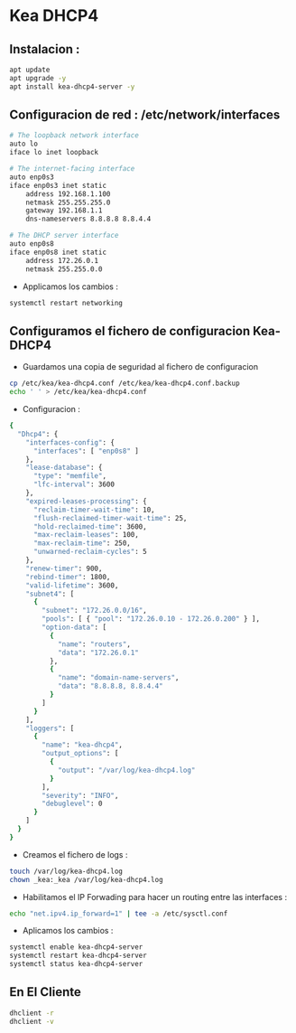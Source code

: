 # Kea DHCP4


## Instalacion : 

```bash
apt update
apt upgrade -y
apt install kea-dhcp4-server -y
```


## Configuracion de red : /etc/network/interfaces 


```bash
# The loopback network interface
auto lo
iface lo inet loopback

# The internet-facing interface
auto enp0s3
iface enp0s3 inet static
    address 192.168.1.100
    netmask 255.255.255.0
    gateway 192.168.1.1
    dns-nameservers 8.8.8.8 8.8.4.4

# The DHCP server interface
auto enp0s8
iface enp0s8 inet static
    address 172.26.0.1
    netmask 255.255.0.0
```

- Applicamos los cambios : 

```bash
systemctl restart networking
```

## Configuramos el fichero de configuracion Kea-DHCP4


- Guardamos una copia de seguridad al fichero de configuracion 

```bash
cp /etc/kea/kea-dhcp4.conf /etc/kea/kea-dhcp4.conf.backup
echo ' ' > /etc/kea/kea-dhcp4.conf
```

- Configuracion : 

```bash
{
  "Dhcp4": {
    "interfaces-config": {
      "interfaces": [ "enp0s8" ]
    },
    "lease-database": {
      "type": "memfile",
      "lfc-interval": 3600
    },
    "expired-leases-processing": {
      "reclaim-timer-wait-time": 10,
      "flush-reclaimed-timer-wait-time": 25,
      "hold-reclaimed-time": 3600,
      "max-reclaim-leases": 100,
      "max-reclaim-time": 250,
      "unwarned-reclaim-cycles": 5
    },
    "renew-timer": 900,
    "rebind-timer": 1800,
    "valid-lifetime": 3600,
    "subnet4": [
      {
        "subnet": "172.26.0.0/16",
        "pools": [ { "pool": "172.26.0.10 - 172.26.0.200" } ],
        "option-data": [
          {
            "name": "routers",
            "data": "172.26.0.1"
          },
          {
            "name": "domain-name-servers",
            "data": "8.8.8.8, 8.8.4.4"
          }
        ]
      }
    ],
    "loggers": [
      {
        "name": "kea-dhcp4",
        "output_options": [
          {
            "output": "/var/log/kea-dhcp4.log"
          }
        ],
        "severity": "INFO",
        "debuglevel": 0
      }
    ]
  }
}
```

- Creamos el fichero de logs : 

```bash
touch /var/log/kea-dhcp4.log
chown _kea:_kea /var/log/kea-dhcp4.log
```

- Habilitamos el IP Forwading para hacer un routing entre las interfaces : 

```bash
echo "net.ipv4.ip_forward=1" | tee -a /etc/sysctl.conf
```



- Aplicamos los cambios : 

```bash
systemctl enable kea-dhcp4-server
systemctl restart kea-dhcp4-server
systemctl status kea-dhcp4-server
```


## En El Cliente 

```bash
dhclient -r
dhclient -v
```


